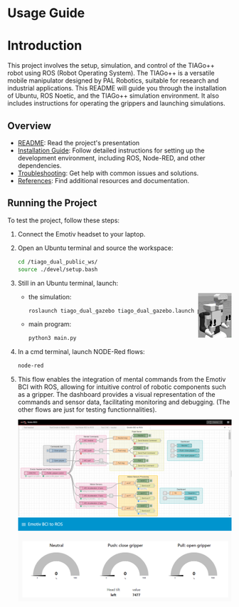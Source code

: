 # Usage Guide

# Introduction

This project involves the setup, simulation, and control of the TIAGo++ robot using ROS (Robot Operating System). The TIAGo++ is a versatile mobile manipulator designed by PAL Robotics, suitable for research and industrial applications. This README will guide you through the installation of Ubuntu, ROS Noetic, and the TIAGo++ simulation environment. It also includes instructions for operating the grippers and launching simulations.

## Overview

- [README](../README.md): Read the project's presentation
- [Installation Guide](docs/INSTALLATION.md): Follow detailed instructions for setting up the development environment, including ROS, Node-RED, and other dependencies.
- [Troubleshooting](docs/TROUBLESHOOTING.md): Get help with common issues and solutions.
- [References](docs/REFERENCES.md): Find additional resources and documentation.

## Running the Project

To test the project, follow these steps:

1. Connect the Emotiv headset to your laptop.

2. Open an Ubuntu terminal and source the workspace:
   ```bash
   cd /tiago_dual_public_ws/
   source ./devel/setup.bash
   ```

3. Still in an Ubuntu terminal, launch:
   - the simulation:
     <img align="right" height="100" src="images/tiago_simulation.png">
      ```bash
      roslaunch tiago_dual_gazebo tiago_dual_gazebo.launch public_sim:=true end_effector_left:=pal-gripper end_effector_right:=pal-gripper
      ```

   - main program:
      ```bash
      python3 main.py
      ```
      
4. In a cmd terminal, launch NODE-Red flows:
   ```bash
   node-red
   ```

5. This flow enables the integration of mental commands from the Emotiv BCI with ROS, allowing for intuitive control of robotic components such as a gripper. The dashboard provides a visual representation of the commands and sensor data, facilitating monitoring and debugging. (The other flows are just for testing functionnalities).

   ![NODE-Red flow](images/emotiv_bci_to_ros_flow.png)
   ![NODE-Red dashboard](images/emotiv_bci_to_ros_dashboard.png)

